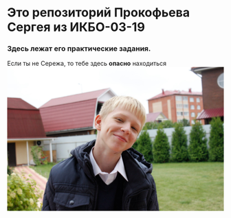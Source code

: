 Это репозиторий Прокофьева Сергeя из ИКБО-03-19
==============================================	
### Здесь лежат его практические задания.
Если ты не Сережа, то тебе здесь **опасно** находиться
![Alt-текст](https://github.com/Keeper477/HTML_coursework/blob/main/img/moskow.jpg)
